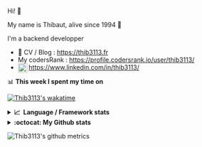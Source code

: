 Hi! 👋

My name is Thibaut, alive since 1994 🍷

I'm a backend developper

-   📝 CV / Blog : https://thib3113.fr
-   My codersRank : https://profile.codersrank.io/user/thib3113/
-   <a href="https://www.linkedin.com/in/thib3113/"><img align="left" alt="Thib3113's Linkedin" width="21px" src="https://raw.githubusercontent.com/peterthehan/peterthehan/master/assets/linkedin.svg" /></a> https://www.linkedin.com/in/thib3113/

📊 **This week I spent my time on**

[![Thib3113's wakatime](https://github-readme-stats.vercel.app/api/wakatime?username=thib3113&layout=default&theme=dracula&langs_count=6&hide_title=true&hide_border=true)](https://wakatime.com/@thib3113)

<details>
  <summary><b>📈&nbsp;&nbsp;Language&nbsp;/&nbsp;Framework stats</b></summary>
  <br/>  
  <a href='https://profile.codersrank.io/user/thib3113/'>
  <img src='http://cr-skills-chart-widget.azurewebsites.net/api/api?username=thib3113&padding=30&skills=php,batchfile,javascript,less,mysql,reactjs,scss,shell,typescript,vue'>
  </a>
</details>

<details>
  <summary><b>:octocat: My Github stats</b></summary>
  <br/>  
  
  <img src="https://github-readme-stats.vercel.app/api?username=thib3113&theme=dracula&show_icons=true&" alt="Thib3113's GitHub stats" />

<!--START_SECTION:activity-->

1. 🎉 Merged PR [#235](https://github.com/thib3113/unifi-client/pull/235) in [thib3113/unifi-client](https://github.com/thib3113/unifi-client)
2. 🎉 Merged PR [#226](https://github.com/thib3113/unifi-client/pull/226) in [thib3113/unifi-client](https://github.com/thib3113/unifi-client)
3. 🎉 Merged PR [#229](https://github.com/thib3113/unifi-client/pull/229) in [thib3113/unifi-client](https://github.com/thib3113/unifi-client)
4. 🎉 Merged PR [#236](https://github.com/thib3113/unifi-client/pull/236) in [thib3113/unifi-client](https://github.com/thib3113/unifi-client)
5. 🎉 Merged PR [#54](https://github.com/thib3113/unifi-blockips-srv/pull/54) in [thib3113/unifi-blockips-srv](https://github.com/thib3113/unifi-blockips-srv)
 <!--END_SECTION:activity-->

</details>

![Thib3113's github metrics](https://gist.githubusercontent.com/thib3113/83a96e16f8bca103f1b0e376186c66ec/raw/github-metrics.svg)
